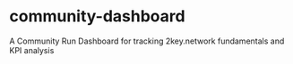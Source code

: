 # community-dashboard
A Community Run Dashboard for tracking 2key.network fundamentals and KPI analysis 
